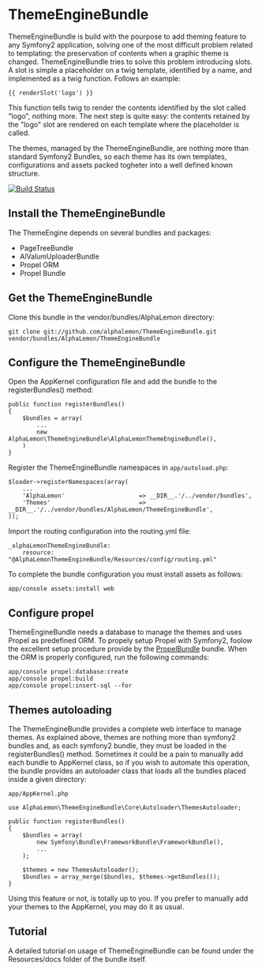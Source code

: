 # ThemeEngineBundle

ThemeEngineBundle is build with the pourpose to add theming feature to any Symfony2 application, solving one of the most difficult problem related to 
templating: the preservation of contents when a graphic theme is changed. ThemeEngineBundle tries to solve this problem introducing slots. A slot is simple a 
placeholder on a twig template, identified by a name, and implemented as a twig function. Follows an example:

    {{ renderSlot('logo') }}
    
This function tells twig to render the contents identified by the slot called "logo", nothing more. The next step is quite easy: the contents retained by the 
"logo" slot are rendered on each template where the placeholder is called.

The themes, managed by the ThemeEngineBundle, are nothing more than standard Symfony2 Bundles, so each theme has its own templates, configurations and assets
packed togheter into a well defined known structure.

[![Build Status](https://secure.travis-ci.org/alphalemon/ThemeEngineBundle.png)](http://travis-ci.org/alphalemon/ThemeEngineBundle)

## Install the ThemeEngineBundle
The ThemeEngine depends on several bundles and packages: 

- PageTreeBundle
- AlValumUploaderBundle
- Propel ORM
- Propel Bundle

## Get the ThemeEngineBundle
Clone this bundle in the vendor/bundles/AlphaLemon directory:

    git clone git://github.com/alphalemon/ThemeEngineBundle.git vendor/bundles/AlphaLemon/ThemeEngineBundle

## Configure the ThemeEngineBundle
Open the AppKernel configuration file and add the bundle to the registerBundles() method:

    public function registerBundles()
    {
        $bundles = array(
            ...
            new AlphaLemon\ThemeEngineBundle\AlphaLemonThemeEngineBundle(),
        )
    }

Register the ThemeEngineBundle namespaces in `app/autoload.php`:

    $loader->registerNamespaces(array(
        ...
        'AlphaLemon'                     => __DIR__.'/../vendor/bundles',
        'Themes'                         => __DIR__.'/../vendor/bundles/AlphaLemon/ThemeEngineBundle',
    ));
    
Import the routing configuration into the routing.yml file:

    _alphaLemonThemeEngineBundle:
        resource: "@AlphaLemonThemeEngineBundle/Resources/config/routing.yml"
        
To complete the bundle configuration you must install assets as follows:

    app/console assets:install web
    
## Configure propel
ThemeEngineBundle needs a database to manage the themes and uses Propel as predefined ORM. To propely setup Propel with Symfony2, foolow the excellent
setup procedure provide by the [PropelBundle](https://github.com/propelorm/PropelBundle/blob/master/Resources/doc/README.markdown) bundle. When the ORM 
is properly configured, run the following commands:

    app/console propel:database:create
    app/console propel:build
    app/console propel:insert-sql --for

## Themes autoloading

The ThemeEngineBundle provides a complete web interface to manage themes. As explained above, themes are nothing more than symfony2 bundles and, 
as each symfony2 bundle, they must be loaded in the registerBundles() method. Sometimes it could be a pain to manually add each bundle to 
AppKernel class, so if you wish to automate this operation, the bundle provides an autoloader class that loads all the bundles placed inside a 
given directory:

    app/AppKernel.php

    use AlphaLemon\ThemeEngineBundle\Core\Autoloader\ThemesAutoloader;

    public function registerBundles()
    {
        $bundles = array(
            new Symfony\Bundle\FrameworkBundle\FrameworkBundle(),
            ...
        );

        $themes = new ThemesAutoloader();
        $bundles = array_merge($bundles, $themes->getBundles());
    }

Using this feature or not, is totally up to you. If you prefer to manually add your themes to the AppKernel, you may do it as usual.

## Tutorial
A detailed tutorial on usage of ThemeEngineBundle can be found under the Resources/docs folder of the bundle itself.